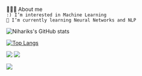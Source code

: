 👩🏻‍💻 About me <br />
`:) I’m interested in Machine Learning` <br />
`🌱 I’m currently learning Neural Networks and NLP` <br />

![Nihariks's GitHub stats](https://github-readme-stats.vercel.app/api?username=deokarniharika&show_icons=true&cache_seconds=86400&theme=default)

[![Top Langs](https://github-readme-stats.vercel.app/api/top-langs/?username=deokarniharika&layout=compact)](https://github.com/deokarniharika/github-readme-stats)


[![](https://img.shields.io/badge/linkedin-%230077B5.svg?style=for-the-badge&logo=linkedin)](https://www.linkedin.com/in/niharika-deokar-3a483b212/)
[![](https://img.shields.io/badge/Spotify-1ED760?style=for-the-badge&logo=spotify&logoColor=white)](https://open.spotify.com/user/31ul7onrbj7e345x6nehfv33vnvi?si=gD27cAFRRrmtYe9M_V4Vdg) <br />

![](https://komarev.com/ghpvc/?username=your-github-deokarniharika&color=5c848a) 

<!---
deokarniharika/deokarniharika is a ✨ special ✨ repository because its `README.md` (this file) appears on your GitHub profile.
You can click the Preview link to take a look at your changes.
--->

